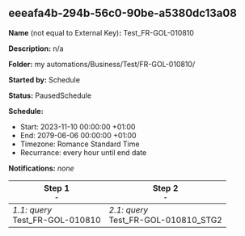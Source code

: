 ## eeeafa4b-294b-56c0-90be-a5380dc13a08

**Name** (not equal to External Key)**:** Test_FR-GOL-010810

**Description:** n/a

**Folder:** my automations/Business/Test/FR-GOL-010810/

**Started by:** Schedule

**Status:** PausedSchedule

**Schedule:**

* Start: 2023-11-10 00:00:00 +01:00
* End: 2079-06-06 00:00:00 +01:00
* Timezone: Romance Standard Time
* Recurrance: every hour until end date

**Notifications:** _none_


| Step 1<br>_<small>-</small>_ | Step 2<br>_<small>-</small>_ |
| --- | --- |
| _1.1: query_<br>Test_FR-GOL-010810 | _2.1: query_<br>Test_FR-GOL-010810_STG2 |

